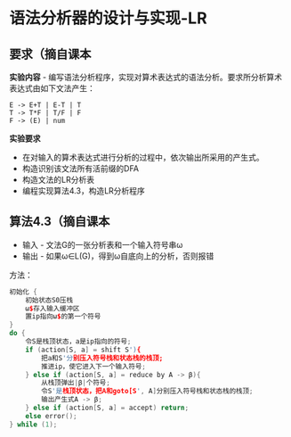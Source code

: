 # 语法分析器的设计与实现-LR

## 要求（摘自课本

**实验内容** - 编写语法分析程序，实现对算术表达式的语法分析。要求所分析算术表达式由如下文法产生：

```
E -> E+T | E-T | T
T -> T*F | T/F | F
F -> (E) | num
```

**实验要求**
- 在对输入的算术表达式进行分析的过程中，依次输出所采用的产生式。
- 构造识别该文法所有活前缀的DFA
- 构造文法的LR分析表
- 编程实现算法4.3，构造LR分析程序

## 算法4.3（摘自课本

- 输入 - 文法G的一张分析表和一个输入符号串ω
- 输出 - 如果ω∈L(G)，得到ω自底向上的分析，否则报错

方法：

```c++
初始化 {
	初始状态S0压栈
	ω$存入输入缓冲区
	置ip指向ω$的第一个符号
}
do {
	令S是栈顶状态，a是ip指向的符号;
	if (action[S, a] = shift S'){
		把a和S'分别压入符号栈和状态栈的栈顶;
		推进ip，使它进入下一个输入符号;
	} else if (action[S, a] = reduce by A -> β){
		从栈顶弹出|β|个符号;
		令S'是栈顶状态，把A和goto[S', A]分别压入符号栈和状态栈的栈顶;
		输出产生式A -> β;
	} else if (action[S, a] = accept) return;
	else error();
} while (1);
```
